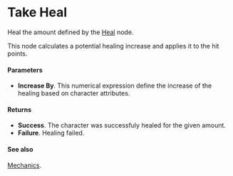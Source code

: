 # Take Heal

Heal the amount defined by the [Heal](heal.md) node.

This node calculates a potential healing increase and applies it to the hit points.

#### Parameters

* **Increase By**. This numerical expression define the increase of the healing based on character attributes.

#### Returns

* **Success**. The character was successfuly healed for the given amount.
* **Failure**. Healing failed.

#### See also

[Mechanics](../nodegraph/mechanics.md).